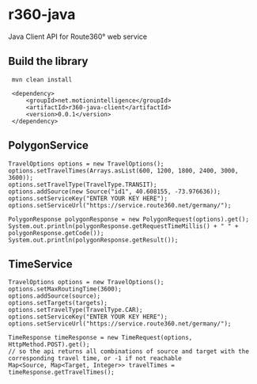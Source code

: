 # r360-java
Java Client API for Route360° web service

## Build the library

     mvn clean install
     
     <dependency>
         <groupId>net.motionintelligence</groupId>
         <artifactId>r360-java-client</artifactId>
         <version>0.0.1</version>
     </dependency>

## PolygonService

    TravelOptions options = new TravelOptions();
    options.setTravelTimes(Arrays.asList(600, 1200, 1800, 2400, 3000, 3600));
    options.setTravelType(TravelType.TRANSIT);
    options.addSource(new Source("id1", 40.608155, -73.976636));
    options.setServiceKey("ENTER YOUR KEY HERE");
    options.setServiceUrl("https://service.route360.net/germany/");
		
    PolygonResponse polygonResponse = new PolygonRequest(options).get();
    System.out.println(polygonResponse.getRequestTimeMillis() + " " + polygonResponse.getCode());
    System.out.println(polygonResponse.getResult());
    
## TimeService

    TravelOptions options = new TravelOptions();
    options.setMaxRoutingTime(3600);
    options.addSource(source);
    options.setTargets(targets);
    options.setTravelType(TravelType.CAR);
    options.setServiceKey("ENTER YOUR KEY HERE");
    options.setServiceUrl("https://service.route360.net/germany/");
    
    TimeResponse timeResponse = new TimeRequest(options, HttpMethod.POST).get();
    // so the api returns all combinations of source and target with the corresponding travel time, or -1 if not reachable
    Map<Source, Map<Target, Integer>> travelTimes = timeResponse.getTravelTimes();
